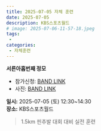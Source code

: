 ```yaml
---
title: 2025-07-05 자체 훈련
date: 2025-07-05
description: KBS스포츠월드
# image: 2025-07-06-11-57-18.jpeg
tags:
 - 
categories:
 - 자체훈련
---
```


**서른아홉번째 정모**

- 참가신청: [BAND LINK](https://band.us/band/93484357/schedule/4%2F93484357%2F768024928%2F19700101)
- 사진: [BAND LINK](https://band.us/band/93484357/album/87555117)


**일시:** 2025-07-05 (토) 12:30~14:30  
**장소:** KBS스포츠월드

>1.5km 핀추발 대회 대비 실전 훈련